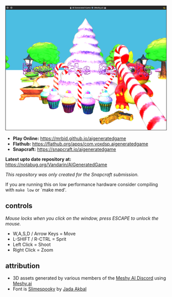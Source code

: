![Screenshot of the Tuxocide game](https://raw.githubusercontent.com/mrbid/AIGeneratedGame/main/screenshot.png)

* **Play Online:** https://mrbid.github.io/aigeneratedgame
* **Flathub:** https://flathub.org/apps/com.voxdsp.aigeneratedgame
* **Snapcraft:** https://snapcraft.io/aigeneratedgame

**Latest upto date repository at:** https://notabug.org/Vandarin/AIGeneratedGame

*This repository was only created for the Snapcraft submission.*

If you are running this on low performance hardware consider compiling with `make low` or `make med'.

## controls
*Mouse locks when you click on the window, press ESCAPE to unlock the mouse.*

* W,A,S,D / Arrow Keys = Move
* L-SHIFT / R-CTRL = Sprit
* Left Click = Shoot
* Right Click = Zoom

## attribution
* 3D assets generated by various members of the [Meshy AI Discord](https://discord.gg/invite/meshy-1080050109062058044) using [Meshy.ai](https://meshy.ai)
* Font is [Slimespooky](https://www.fontspace.com/slimespooky-font-f84976) by [Jada Akbal](https://www.fontspace.com/jadatype)

